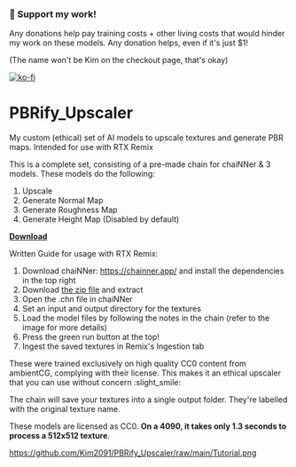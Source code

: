 ### 🚀 Support my work!


Any donations help pay training costs + other living costs that would hinder my work on these models. Any donation helps, even if it's just $1!

(The name won't be Kim on the checkout page, that's okay)

[![ko-fi](https://ko-fi.com/img/githubbutton_sm.svg)](https://ko-fi.com/J3J3BCC3L)

# PBRify_Upscaler
My custom (ethical) set of AI models to upscale textures and generate PBR maps. Intended for use with RTX Remix

This is a complete set, consisting of a pre-made chain for chaiNNer & 3 models. These models do the following:
1. Upscale
2. Generate Normal Map
3. Generate Roughness Map
4. Generate Height Map (Disabled by default)

**[Download](<https://github.com/Kim2091/PBRify_Upscaler/archive/refs/tags/v1.5.1.zip>)**

Written Guide for usage with RTX Remix:
1. Download chaiNNer: https://chainner.app/ and install the dependencies in the top right
2. Download [the zip file](<https://github.com/Kim2091/PBRify_Upscaler/archive/refs/tags/v1.5.1.zip>) and extract
3. Open the .chn file in chaiNNer
4. Set an input and output directory for the textures
5. Load the model files by following the notes in the chain (refer to the image for more details)
6. Press the green run button at the top!
7. Ingest the saved textures in Remix's Ingestion tab

These were trained exclusively on high quality CC0 content from ambientCG, complying with their license. This makes it an ethical upscaler that you can use without concern :slight_smile:

The chain will save your textures into a single output folder. They're labelled with the original texture name.

These models are licensed as CC0. **On a 4090, it takes only 1.3 seconds to process a 512x512 texture**.

https://github.com/Kim2091/PBRify_Upscaler/raw/main/Tutorial.png
